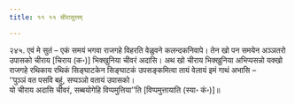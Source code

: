 ```yaml
---
title: ११ ११ चीरासुत्तम्

---
```


२४५. एवं मे सुतं – एकं समयं भगवा राजगहे विहरति वेळुवने कलन्दकनिवापे। तेन खो पन समयेन अञ्ञतरो उपासको चीराय [चिराय (क॰)] भिक्खुनिया चीवरं अदासि। अथ खो चीराय भिक्खुनिया अभिप्पसन्नो यक्खो राजगहे रथिकाय रथिकं सिङ्घाटकेन सिङ्घाटकं उपसङ्कमित्वा तायं वेलायं इमं गाथं अभासि –  
‘‘पुञ्ञं वत पसवि बहुं, सप्पञ्ञो वतायं उपासको।  
यो चीराय अदासि चीवरं, सब्बयोगेहि विप्पमुत्तिया’’ति [विप्पमुत्तायाति (स्या॰ कं॰)]॥  

